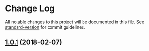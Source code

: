 # Change Log

All notable changes to this project will be documented in this file. See [standard-version](https://github.com/conventional-changelog/standard-version) for commit guidelines.

<a name="1.0.1"></a>
## [1.0.1](https://github.com/karmadev/segment-service-js/compare/v1.0.0...v1.0.1) (2018-02-07)

